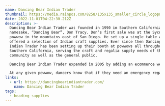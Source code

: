 ```yaml
---
name: Dancing Bear Indian Trader
thumbnail: https://media.rainpos.com/8258/135x135_smaller_circle_logopng.png
date: 2022-11-01T04:22:30.212Z
description: >-
  Dancing Bear Indian Trader was founded in 1990 in Southern California by its
  namesake, “Dancing Bear”, Don Tracy. Don’s first sale was at the Sycuan annual
  powwow in the mountains east of San Diego. He set up a single table and
  offered a selection of Indian craft supplies. Ever since then Dancing Bear
  Indian Trader has been setting up their booth at powwows all throughout
  Southern California, serving the craft and regalia supply needs of the Indian
  community as well as the general public.

  Dancing Bear Indian Trader expanded in 2005 by adding an ecommerce website. In 2008 we opened our first store in Vista, California, Expanded & moved our store to Escondido in 2011.

  At any given powwow, dancers know that if they need an emergency regalia repair, they can always come to DancingBear for a needle and a length of sinew to save the day.
links:
  - url: https://dancingbearindiantrader.com/
    name: Dancing Bear Indian Trader
tags:
  - beading supplies
---
```


